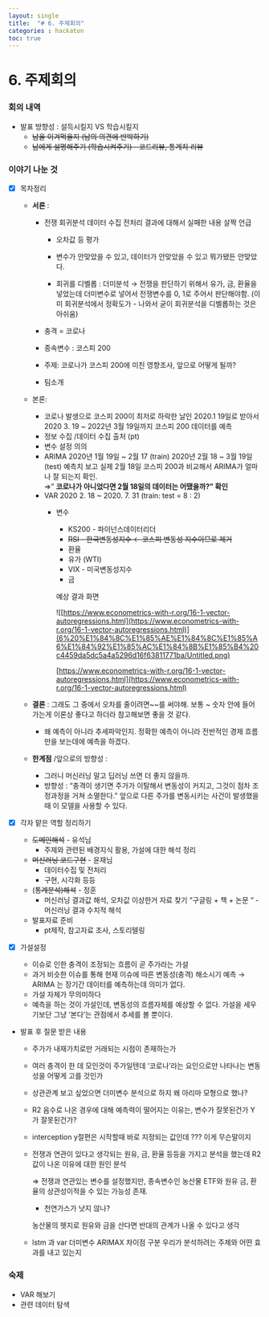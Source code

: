 ```yaml
---
layout: single
title:  "# 6. 주제회의"
categories : hackaton
toc: true
---
```




# 6. 주제회의

### 회의 내역

- 발표 방향성 : 설득시킬지  VS  학습시킬지
    - ~~남을 이겨먹을지 (남의 의견에 반박하기)~~
    - ~~남에게 설명해주기 (학습시켜주기)  - 코드리뷰, 통계치 리뷰~~

### 이야기 나눈 것

- [x]  목차정리
    - **서론** :
        - 전쟁 회귀분석 데이터 수집 전처리 결과에 대해서 실패한 내용 살짝 언급
            - 오차값 등 평가
            - 변수가 안맞았을 수 있고, 데이터가 안맞았을 수 있고 뭐가됐든 안맞았다.
            
            - 회귀를 디벨롭 : 더미분석  → 전쟁을 판단하기 위해서 유가, 금, 환율을 넣었는데 더미변수로 넣어서 전쟁변수를 0, 1로 주어서 판단해야함.   (이미 회귀분석에서 정확도가 - 나와서 굳이 회귀분석을 디벨롭하는 것은 아쉬움) 
            
        - 충격 = 코로나
        - 종속변수 : 코스피 200
        - 주제: 코로나가 코스피 200에 미친 영향조사, 앞으로 어떻게 될까?
        - 팀소개
    
    - 본론:
        - 코로나 발생으로 코스피 200이 최저로 하락한 날인 2020.1 19일로 받아서 2020 3. 19  ~ 2022년 3월 19일까지 코스피 200 데이터를 예측
        - 정보 수집 /데이터 수집 출처 (pt)
        - 변수 설정 의의
        - ARIMA 
        2020년 1월 19일 ~ 2월 17 (train)
         2020년 2월 18 ~ 3월 19일 (test)
        예측치 보고 실제 2월 18일 코스피 200과 비교해서 ARIMA가 얼마나 잘 되는지 확인.  
        ⇒” **코로나가 아니었다면 2월 18일의 데이터는 어땠을까?” 확인**
        - VAR 
        2020 2. 18 ~ 2020. 7. 31 (train: test  = 8 : 2)
            - 변수
                - KS200  - 파이넌스데이터리더
                - ~~RSI - 한국변동성지수  ← 코스피 변동성 지수이므로 제거~~
                - 환율
                - 유가 (WTI)
                - VIX - 미국변동성지수
                - 금
                
                예상 결과 화면 
                
                ![[https://www.econometrics-with-r.org/16-1-vector-autoregressions.html](https://www.econometrics-with-r.org/16-1-vector-autoregressions.html)](6%20%E1%84%8C%E1%85%AE%E1%84%8C%E1%85%A6%E1%84%92%E1%85%AC%E1%84%8B%E1%85%B4%20c4459da5dc5a4a5296d16f63811771ba/Untitled.png)
                
                [https://www.econometrics-with-r.org/16-1-vector-autoregressions.html](https://www.econometrics-with-r.org/16-1-vector-autoregressions.html)
                
    
    - **결론** : 
    그래도 그 중에서 오차를 줄이려면~~를 써야해. 
    보통 ~ 숫자 안에 들어가는게 이론상 좋다고 하더라 참고해보면 좋을 것 같다.
        - 왜 예측이 아니라 추세파악인지. 정확한 예측이 아니라 전반적인 경제 흐름만을 보는데에 예측을 하겠다.
        
    - **한계점** /앞으로의 방향성 :
        - 그러니 머신러닝 말고 딥러닝 쓰면 더 좋지 않을까.
        - 방향성 : “충격이 생기면 주가가 이탈해서 변동성이 커지고, 그것이 점차 조정과정을 거쳐 소멸한다.” 앞으로 다른 주가를 변동시키는 사건이 발생했을 때 이 모델을 사용할 수 있다.
        

- [x]  각자 맡은 역할 정리하기
    - ~~도메인해석~~ - 유석님
        - 주제와 관련된 배경지식 활용, 가설에 대한 해석 정리
    - ~~머신러닝 코드구현~~ - 윤재님
        - 데이터수집 및 전처리
        - 구현, 시각화 등등
    - (~~통계분석)해석~~ - 정훈
        - 머신러닝 결과값 해석, 오차값 이상한거 자료 찾기 “구글링 + 책 + 논문 “ - 머신러닝 결과 수치적 해석
    - 발표자료 준비
        - pt제작, 참고자료 조사, 스토리텔링

- [x]  가설설정
    - 이슈로 인한 충격이 조정되는 흐름이 곧 주가라는 가설
    - 과거 비슷한 이슈를 통해 현재 이슈에 따른 변동성(충격) 해소시기 예측  → ARIMA 는 장기간 데이터를 예측하는데 의미가 없다.
    - 가설 자체가 무의미하다
    - 예측을 하는 것이 가설인데, 변동성의 흐름자체를 예상할 수 없다. 가설을 세우기보단 그냥 ‘본다’는 관점에서 추세를 볼 뿐이다.

- 발표 후 질문 받은 내용
    - 주가가 내재가치로만 거래되는 시점이 존재하는가
    - 여러 충격이 한 데 모인것이 주가일텐데 ‘코로나’라는 요인으로만 나타나는 변동성을 어떻게 고를 것인가
    - 상관관계 보고 싶었으면 더미변수 분석으로 하지 왜 아리마 모형으로 했나?
    - R2 음수로 나온 경우에 대해 예측력이 떨어지는 이유는, 변수가 잘못된건가 Y가 잘못된건가?
    - interception y절편은 시작할때 바로 지정되는 값인데 ??? 이게 무슨말이지
    - 전쟁과 연관이 있다고 생각되는 원유, 금, 환율 등등을 가지고 분석을 했는데 R2 값이 나온 이유에 대한 원인 분석
        
        ⇒ 전쟁과 연관있는 변수를 설정했지만, 종속변수인 농산물 ETF와 원유 금, 환율의 상관성이적을 수 있는 가능성 존재. 
        
        - 천연가스가 낫지 않나?
        
        농산물의 헷지로  원유와 금을 산다면 반대의 관계가 나올 수 있다고 생각 
        
    - lstm 과 var 더미변수 ARIMAX 차이점 구분 
    우리가 분석하려는 주제와 어떤 효과를 내고 있는지

### 숙제

- VAR 해보기
- 관련 데이터 탐색
